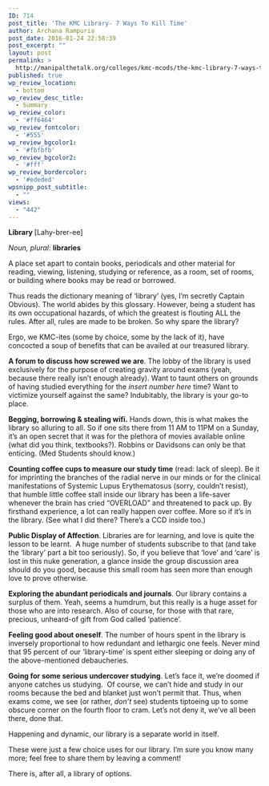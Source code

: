 ```yaml
---
ID: 714
post_title: 'The KMC Library- 7 Ways To Kill Time'
author: Archana Rampuria
post_date: 2016-01-24 22:58:39
post_excerpt: ""
layout: post
permalink: >
  http://manipalthetalk.org/colleges/kmc-mcods/the-kmc-library-7-ways-to-kill-time/
published: true
wp_review_location:
  - bottom
wp_review_desc_title:
  - Summary
wp_review_color:
  - '#ff6464'
wp_review_fontcolor:
  - '#555'
wp_review_bgcolor1:
  - '#fbfbfb'
wp_review_bgcolor2:
  - '#fff'
wp_review_bordercolor:
  - '#ededed'
wpsnipp_post_subtitle:
  - ""
views:
  - "442"
---
```

<strong>Library </strong>[Lahy-brer-ee]

<em>Noun, plural</em>: <strong>libraries</strong>

A place set apart to contain books, periodicals and other material for reading, viewing, listening, studying or reference, as a room, set of rooms, or building where books may be read or borrowed.

Thus reads the dictionary meaning of ‘library’ (yes, I’m secretly Captain Obvious). The world abides by this glossary. However, being a student has its own occupational hazards, of which the greatest is flouting ALL the rules. After all, rules are made to be broken. So why spare the library?

Ergo, we KMC-ites (some by choice, some by the lack of it), have concocted a soup of benefits that can be availed at our treasured library.

<strong>A forum to discuss how screwed we are</strong>. The lobby of the library is used exclusively for the purpose of creating gravity around exams (yeah, because there really isn’t enough already). Want to taunt others on grounds of having studied everything for the *insert number here* time? Want to victimize yourself against the same? Indubitably, the library is your go-to place.

<strong>Begging, borrowing &amp; stealing wifi.</strong> Hands down, this is what makes the library so alluring to all. So if one sits there from 11 AM to 11PM on a Sunday, it’s an open secret that it was for the plethora of movies available online (what did you think, textbooks?). Robbins or Davidsons can only be that enticing. (Med Students should know.)

<strong>Counting coffee cups to measure our study time</strong> (read: lack of sleep). Be it for imprinting the branches of the radial nerve in our minds or for the clinical manifestations of Systemic Lupus Erythematosus (sorry, couldn’t resist), that humble little coffee stall inside our library has been a life-saver whenever the brain has cried “OVERLOAD” and threatened to pack up. By firsthand experience, a lot can really happen over coffee. More so if it’s in the library. (See what I did there? There’s a CCD inside too.)

<strong>Public Display of Affection</strong>. Libraries are for learning, and love is quite the lesson to be learnt.  A huge number of students subscribe to that (and take the ‘library’ part a bit too seriously). So, if you believe that ‘love’ and ‘care’ is lost in this nuke generation, a glance inside the group discussion area should do you good, because this small room has seen more than enough love to prove otherwise.

<strong>Exploring the abundant periodicals and journals</strong>. Our library contains a surplus of them. Yeah, seems a humdrum, but this really is a huge asset for those who are into research. Also of course, for those with that rare, precious, unheard-of gift from God called ‘patience’.

<strong>Feeling good about oneself</strong>. The number of hours spent in the library is inversely proportional to how redundant and lethargic one feels. Never mind that 95 percent of our ‘library-time’ is spent either sleeping or doing any of the above-mentioned debaucheries.

<strong>Going for some serious undercover studying</strong>. Let’s face it, we’re doomed if anyone catches us studying.  Of course, we can’t hide and study in our rooms because the bed and blanket just won’t permit that. Thus, when exams come, we see (or rather, <em>don’t </em>see) students tiptoeing up to some obscure corner on the fourth floor to cram. Let’s not deny it, we’ve all been there, done that.

Happening and dynamic, our library is a separate world in itself.

These were just a few choice uses for our library. I’m sure you know many more; feel free to share them by leaving a comment!

There is, after all, a library of options.